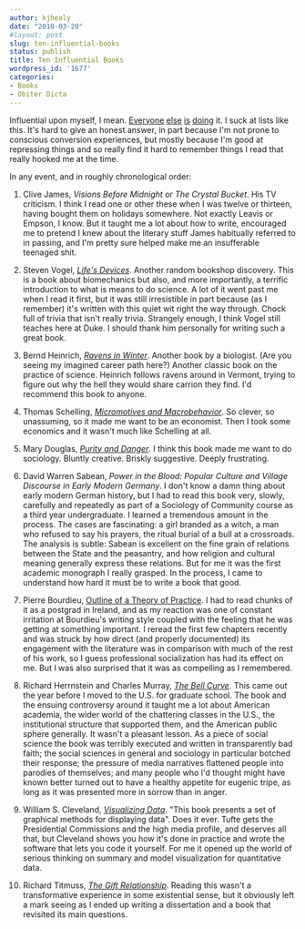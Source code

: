 ```yaml
---
author: kjhealy
date: "2010-03-20"
#layout: post
slug: ten-influential-books
status: publish
title: Ten Influential Books
wordpress_id: '1677'
categories:
- Books
- Obiter Dicta
---
```


Influential upon myself, I mean. [Everyone](http://www.marginalrevolution.com/marginalrevolution/2010/03/books-which-have-influenced-me-most.html) [else](http://jacobtlevy.blogspot.com/2010/03/ten-most-influential-books-see-tyler.html) [is](http://inmedias.blogspot.com/2010/03/influential-actually-published-actually.html) [doing](http://www.willwilkinson.net/flybottle/2010/03/19/books-that-have-influenced-me-the-most/) it. I suck at lists like this. It's hard to give an honest answer, in part because I'm not prone to conscious conversion experiences, but mostly because I'm good at repressing things and so really find it hard to remember things I read that really hooked me at the time.

In any event, and in roughly chronological order:

1. Clive James, *Visions Before Midnight* or *The Crystal Bucket*. His TV criticism. I think I read one or other these when I was twelve or thirteen, having bought them on holidays somewhere. Not exactly Leavis or Empson, I know. But it taught me a lot about how to write, encouraged me to pretend I knew about the literary stuff James habitually referred to in passing, and I'm pretty sure helped make me an insufferable teenaged shit.

2. Steven Vogel, [*Life's Devices*](http://www.amazon.com/Lifes-Devices-Physical-Animals-Plants/dp/0691024189). Another random bookshop discovery. This is a book about biomechanics but also, and more importantly, a terrific introduction to what is means to do science. A lot of it went past me when I read it first, but it was still irresistible in part because (as I remember) it's written with this quiet wit right the way through. Chock full of trivia that isn't really trivia. Strangely enough, I think Vogel still teaches here at Duke. I should thank him personally for writing such a great book.

3. Bernd Heinrich, [*Ravens in Winter*](http://www.amazon.com/Ravens-Winter-Bernd-Heinrich/dp/0679732365). Another book by a biologist. (Are you seeing my imagined career path here?) Another classic book on the practice of science. Heinrich follows ravens around in Vermont, trying to figure out why the hell they would share carrion they find. I'd recommend this book to anyone.

4. Thomas Schelling, *[Micromotives and Macrobehavior](http://www.amazon.com/Micromotives-Macrobehavior-Lectures-Public-Analysis/dp/0393090094)*. So clever, so unassuming, so it made me want to be an economist. Then I took some economics and it wasn't much like Schelling at all.

5. Mary Douglas, *[Purity and Danger](http://www.amazon.com/Purity-Danger-Analysis-Pollution-Routledge/dp/0415289955)*. I think this book made me want to do sociology. Bluntly creative. Briskly suggestive. Deeply frustrating.

6. David Warren Sabean, *Power in the Blood: Popular Culture and Village Discourse in Early Modern Germany*. I don't know a damn thing about early modern German history, but I had to read this book very, slowly, carefully and repeatedly as part of a Sociology of Community course as a third year undergraduate. I learned a tremendous amount in the process. The cases are fascinating: a girl branded as a witch, a man who refused to say his prayers, the ritual burial of a bull at a crossroads. The analysis is subtle: Sabean is excellent on the fine grain of relations between the State and the peasantry, and how religion and cultural meaning generally express these relations. But for me it was the first academic monograph I really grasped. In the process, I came to understand how hard it must be to write a book that good.

7. Pierre Bourdieu, [Outline of a Theory of Practice](http://www.amazon.com/Outline-Practice-Cambridge-Cultural-Anthropology/dp/052129164X). I had to read chunks of it as a postgrad in Ireland, and as my reaction was one of constant irritation at Bourdieu's writing style coupled with the feeling that he was getting at something important. I reread the first few chapters recently and was struck by how direct (and properly documented) its engagement with the literature was in comparison with much of the rest of his work, so I guess professional socialization has had its effect on me. But I was also surprised that it was as compelling as I remembered.

8. Richard Herrnstein and Charles Murray, *[The Bell Curve](http://www.amazon.com/Bell-Curve-Intelligence-Structure-Paperbacks/dp/0684824299)*. This came out the year before I moved to the U.S. for graduate school. The book and the ensuing controversy around it taught me a lot about American academia, the wider world of the chattering classes in the U.S., the institutional structure that supported them, and the American public sphere generally. It wasn't a pleasant lesson. As a piece of social science the book was terribly executed and written in transparently bad faith; the social sciences in general and sociology in particular botched their response; the pressure of media narratives flattened people into parodies of themselves; and many people who I'd thought might have known better turned out to have a healthy appetite for eugenic tripe, as long as it was presented more in sorrow than in anger.

9. William S. Cleveland, [*Visualizing Data*](http://www.amazon.com/Visualizing-Data-William-S-Cleveland/dp/0963488406). "This book presents a set of graphical methods for displaying data". Does it ever. Tufte gets the Presidential Commissions and the high media profile, and deserves all that, but Cleveland shows you how it's done in practice and wrote the software that lets you code it yourself. For me it opened up the world of serious thinking on  summary and model visualization for quantitative data.

10. Richard Titmuss, [*The Gift Relationship*](http://www.amazon.com/Gift-Relationship-Human-Social-Policy/dp/1565844033). Reading this wasn't a transformative experience in some existential sense, but it obviously left a mark seeing as I ended up writing a dissertation and a book that revisited its main questions.

